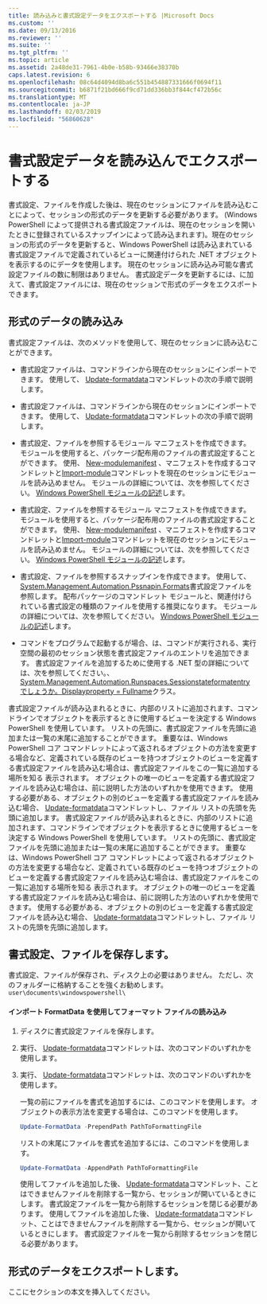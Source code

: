 ```yaml
---
title: 読み込みと書式設定データをエクスポートする |Microsoft Docs
ms.custom: ''
ms.date: 09/13/2016
ms.reviewer: ''
ms.suite: ''
ms.tgt_pltfrm: ''
ms.topic: article
ms.assetid: 2a48de31-7961-4b0e-b58b-93466e38370b
caps.latest.revision: 6
ms.openlocfilehash: 08c64d4094d8ba6c551b454887331666f0694f11
ms.sourcegitcommit: b6871f21bd666f9cd71dd336bb3f844cf472b56c
ms.translationtype: MT
ms.contentlocale: ja-JP
ms.lasthandoff: 02/03/2019
ms.locfileid: "56860628"
---
```

# <a name="loading-and-exporting-formatting-data"></a>書式設定データを読み込んでエクスポートする

書式設定、ファイルを作成した後は、現在のセッションにファイルを読み込むことによって、セッションの形式のデータを更新する必要があります。 (Windows PowerShell によって提供される書式設定ファイルは、現在のセッションを開いたときに登録されているスナップインによって読み込まれます)。現在のセッションの形式のデータを更新すると、Windows PowerShell は読み込まれている書式設定ファイルで定義されているビューに関連付けられた .NET オブジェクトを表示するのにデータを使用します。 現在のセッションに読み込み可能な書式設定ファイルの数に制限はありません。 書式設定データを更新するには、に加えて、書式設定ファイルには、現在のセッションで形式のデータをエクスポートできます。

## <a name="loading-format-data"></a>形式のデータの読み込み

書式設定ファイルは、次のメソッドを使用して、現在のセッションに読み込むことができます。

- 書式設定ファイルは、コマンドラインから現在のセッションにインポートできます。 使用して、 [Update-formatdata](/powershell/module/Microsoft.PowerShell.Utility/Update-FormatData)コマンドレットの次の手順で説明します。
- 書式設定ファイルは、コマンドラインから現在のセッションにインポートできます。 使用して、 [Update-formatdata](/powershell/module/Microsoft.PowerShell.Utility/Update-FormatData)コマンドレットの次の手順で説明します。

- 書式設定、ファイルを参照するモジュール マニフェストを作成できます。 モジュールを使用すると、パッケージ配布用のファイルの書式設定することができます。 使用、 [New-modulemanifest](/powershell/module/Microsoft.PowerShell.Core/New-ModuleManifest) 、マニフェストを作成するコマンドレットと[Import-module](/powershell/module/Microsoft.PowerShell.Core/Import-Module)コマンドレットを現在のセッションにモジュールを読み込めません。 モジュールの詳細については、次を参照してください。 [Windows PowerShell モジュールの記述](../module/writing-a-windows-powershell-module.md)します。
- 書式設定、ファイルを参照するモジュール マニフェストを作成できます。 モジュールを使用すると、パッケージ配布用のファイルの書式設定することができます。 使用、 [New-modulemanifest](/powershell/module/Microsoft.PowerShell.Core/New-ModuleManifest) 、マニフェストを作成するコマンドレットと[Import-module](/powershell/module/Microsoft.PowerShell.Core/Import-Module)コマンドレットを現在のセッションにモジュールを読み込めません。 モジュールの詳細については、次を参照してください。 [Windows PowerShell モジュールの記述](../module/writing-a-windows-powershell-module.md)します。

- 書式設定、ファイルを参照するスナップインを作成できます。 使用して、 [System.Management.Automation.Pssnapin.Formats](/dotnet/api/System.Management.Automation.PSSnapIn.Formats)書式設定ファイルを参照します。 配布パッケージのコマンドレット モジュールと、関連付けられている書式設定の種類のファイルを使用する推奨になります。 モジュールの詳細については、次を参照してください。 [Windows PowerShell モジュールの記述](../module/writing-a-windows-powershell-module.md)します。

- コマンドをプログラムで起動するが場合、は、コマンドが実行される、実行空間の最初のセッション状態を書式設定ファイルのエントリを追加できます。 書式設定ファイルを追加するために使用する .NET 型の詳細については、次を参照してください。、 [System.Management.Automation.Runspaces.Sessionstateformatentry でしょうか。Displayproperty = Fullname](/dotnet/api/System.Management.Automation.Runspaces.SessionStateFormatEntry)クラス。

書式設定ファイルが読み込まれるときに、内部のリストに追加されます、コマンドラインでオブジェクトを表示するときに使用するビューを決定する Windows PowerShell を使用しています。 リストの先頭に、書式設定ファイルを先頭に追加または一覧の末尾に追加することができます。 重要なは、Windows PowerShell コア コマンドレットによって返されるオブジェクトの方法を変更する場合など、定義されている既存のビューを持つオブジェクトのビューを定義する書式設定ファイルを読み込む場合は、書式設定ファイルをこの一覧に追加する場所を知る 表示されます。 オブジェクトの唯一のビューを定義する書式設定ファイルを読み込む場合は、前に説明した方法のいずれかを使用できます。  使用する必要がある、オブジェクトの別のビューを定義する書式設定ファイルを読み込む場合、 [Update-formatdata](/powershell/module/Microsoft.PowerShell.Utility/Update-FormatData)コマンドレットし、ファイル リストの先頭を先頭に追加します。
書式設定ファイルが読み込まれるときに、内部のリストに追加されます、コマンドラインでオブジェクトを表示するときに使用するビューを決定する Windows PowerShell を使用しています。 リストの先頭に、書式設定ファイルを先頭に追加または一覧の末尾に追加することができます。 重要なは、Windows PowerShell コア コマンドレットによって返されるオブジェクトの方法を変更する場合など、定義されている既存のビューを持つオブジェクトのビューを定義する書式設定ファイルを読み込む場合は、書式設定ファイルをこの一覧に追加する場所を知る 表示されます。 オブジェクトの唯一のビューを定義する書式設定ファイルを読み込む場合は、前に説明した方法のいずれかを使用できます。  使用する必要がある、オブジェクトの別のビューを定義する書式設定ファイルを読み込む場合、 [Update-formatdata](/powershell/module/Microsoft.PowerShell.Utility/Update-FormatData)コマンドレットし、ファイル リストの先頭を先頭に追加します。

## <a name="storing-your-formatting-file"></a>書式設定、ファイルを保存します。

書式設定、ファイルが保存され、ディスク上の必要はありません。 ただし、次のフォルダーに格納することを強くお勧めします。 `user\documents\windowspowershell\`

#### <a name="loading-a-format-file-using-import-formatdata"></a>インポート FormatData を使用してフォーマット ファイルの読み込み

1. ディスクに書式設定ファイルを保存します。

2. 実行、 [Update-formatdata](/powershell/module/Microsoft.PowerShell.Utility/Update-FormatData)コマンドレットは、次のコマンドのいずれかを使用します。
2. 実行、 [Update-formatdata](/powershell/module/Microsoft.PowerShell.Utility/Update-FormatData)コマンドレットは、次のコマンドのいずれかを使用します。

   一覧の前にファイルを書式を追加するには、このコマンドを使用します。 オブジェクトの表示方法を変更する場合は、このコマンドを使用します。

   ```powershell
   Update-FormatData -PrependPath PathToFormattingFile
   ```

   リストの末尾にファイルを書式を追加するには、このコマンドを使用します。

   ```powershell
   Update-FormatData -AppendPath PathToFormattingFile
   ```

   使用してファイルを追加した後、 [Update-formatdata](/powershell/module/Microsoft.PowerShell.Utility/Update-FormatData)コマンドレット、ことはできませんファイルを削除する一覧から、セッションが開いているときにします。 書式設定ファイルを一覧から削除するセッションを閉じる必要があります。
   使用してファイルを追加した後、 [Update-formatdata](/powershell/module/Microsoft.PowerShell.Utility/Update-FormatData)コマンドレット、ことはできませんファイルを削除する一覧から、セッションが開いているときにします。 書式設定ファイルを一覧から削除するセッションを閉じる必要があります。

## <a name="exporting-format-data"></a>形式のデータをエクスポートします。

ここにセクションの本文を挿入してください。
